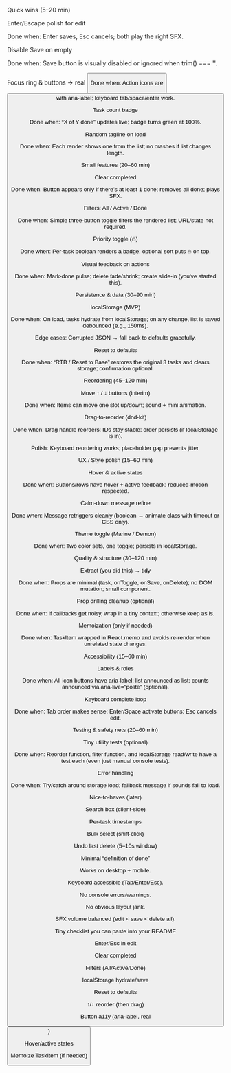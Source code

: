 Quick wins (5–20 min)

Enter/Escape polish for edit

Done when: Enter saves, Esc cancels; both play the right SFX.

Disable Save on empty

Done when: Save button is visually disabled or ignored when trim() === ''.

Focus ring & buttons → real <button>

Done when: Action icons are <button> with aria-label; keyboard tab/space/enter work.

Task count badge

Done when: “X of Y done” updates live; badge turns green at 100%.

Random tagline on load

Done when: Each render shows one from the list; no crashes if list changes length.

Small features (20–60 min)

Clear completed

Done when: Button appears only if there’s at least 1 done; removes all done; plays SFX.

Filters: All / Active / Done

Done when: Simple three-button toggle filters the rendered list; URL/state not required.

Priority toggle (🔥)

Done when: Per-task boolean renders a badge; optional sort puts 🔥 on top.

Visual feedback on actions

Done when: Mark-done pulse; delete fade/shrink; create slide-in (you’ve started this).

Persistence & data (30–90 min)

localStorage (MVP)

Done when: On load, tasks hydrate from localStorage; on any change, list is saved debounced (e.g., 150ms).

Edge cases: Corrupted JSON → fall back to defaults gracefully.

Reset to defaults

Done when: “RTB / Reset to Base” restores the original 3 tasks and clears storage; confirmation optional.

Reordering (45–120 min)

Move ↑ / ↓ buttons (interim)

Done when: Items can move one slot up/down; sound + mini animation.

Drag-to-reorder (dnd-kit)

Done when: Drag handle reorders; IDs stay stable; order persists (if localStorage is in).

Polish: Keyboard reordering works; placeholder gap prevents jitter.

UX / Style polish (15–60 min)

Hover & active states

Done when: Buttons/rows have hover + active feedback; reduced-motion respected.

Calm-down message refine

Done when: Message retriggers cleanly (boolean → animate class with timeout or CSS only).

Theme toggle (Marine / Demon)

Done when: Two color sets, one toggle; persists in localStorage.

Quality & structure (30–120 min)

Extract <TaskItem /> (you did this) → tidy

Done when: Props are minimal (task, onToggle, onSave, onDelete); no DOM mutation; small component.

Prop drilling cleanup (optional)

Done when: If callbacks get noisy, wrap in a tiny context; otherwise keep as is.

Memoization (only if needed)

Done when: TaskItem wrapped in React.memo and avoids re-render when unrelated state changes.

Accessibility (15–60 min)

Labels & roles

Done when: All icon buttons have aria-label; list announced as list; counts announced via aria-live="polite" (optional).

Keyboard complete loop

Done when: Tab order makes sense; Enter/Space activate buttons; Esc cancels edit.

Testing & safety nets (20–60 min)

Tiny utility tests (optional)

Done when: Reorder function, filter function, and localStorage read/write have a test each (even just manual console tests).

Error handling

Done when: Try/catch around storage load; fallback message if sounds fail to load.

Nice-to-haves (later)

Search box (client-side)

Per-task timestamps

Bulk select (shift-click)

Undo last delete (5–10s window)

Minimal “definition of done”

Works on desktop + mobile.

Keyboard accessible (Tab/Enter/Esc).

No console errors/warnings.

No obvious layout jank.

SFX volume balanced (edit < save < delete all).

Tiny checklist you can paste into your README

 Enter/Esc in edit

 Clear completed

 Filters (All/Active/Done)

 localStorage hydrate/save

 Reset to defaults

 ↑/↓ reorder (then drag)

 Button a11y (aria-label, real <button>)

 Hover/active states

 Memoize TaskItem (if needed)